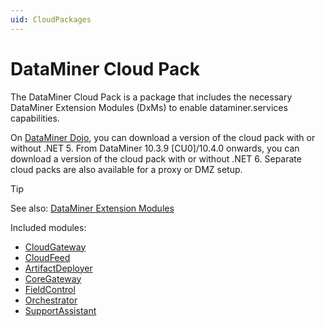 ```yaml
---
uid: CloudPackages
---
```


# DataMiner Cloud Pack

The DataMiner Cloud Pack is a package that includes the necessary DataMiner Extension Modules (DxMs) to enable dataminer.services capabilities.

On [DataMiner Dojo](https://community.dataminer.services/dataminer-cloud-pack/), you can download a version of the cloud pack with or without .NET 5. From DataMiner 10.3.9 [CU0]/10.4.0 onwards, you can download a version of the cloud pack with or without .NET 6<!--RN 37137-->. Separate cloud packs are also available for a proxy or DMZ setup.

> [!TIP]
> See also: [DataMiner Extension Modules](xref:DataMinerExtensionModules)

Included modules:

- [CloudGateway](xref:DataMinerExtensionModules#cloudgateway)
- [CloudFeed](xref:DataMinerExtensionModules#cloudfeed)
- [ArtifactDeployer](xref:DataMinerExtensionModules#artifactdeployer)
- [CoreGateway](xref:DataMinerExtensionModules#coregateway)
- [FieldControl](xref:DataMinerExtensionModules#fieldcontrol)
- [Orchestrator](xref:DataMinerExtensionModules#orchestrator)
- [SupportAssistant](xref:DataMinerExtensionModules#supportassistant)

